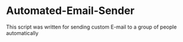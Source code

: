 # Automated-Email-Sender
This script was written for sending custom E-mail to a group of people automatically
